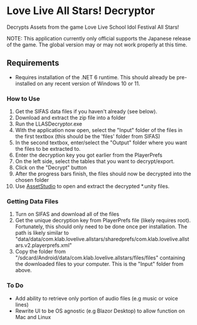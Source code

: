# Love Live All Stars! Decryptor
Decrypts Assets from the game Love Live School Idol Festival All Stars!

NOTE: This application currently only official supports the Japanese release of the game. The global version may or may not work properly at this time.

## Requirements
- Requires installation of the .NET 6 runtime. This should already be pre-installed on any recent version of Windows 10 or 11.

### How to Use

1. Get the SIFAS data files if you haven't already (see below).
2. Download and extract the zip file into a folder
3. Run the LLASDecryptor.exe
4. With the application now open, select the "Input" folder of the files in the first textbox (this should be the 'files' folder from SIFAS)
5. In the second textbox, enter/select the "Output" folder where you want the files to be extracted to.
6. Enter the decryption key you got earlier from the PlayerPrefs
7. On the left side, select the tables that you want to decrypt/export.
8. Click on the "Decrypt" button
9. After the progress bars finish, the files should now be decrypted into the chosen folder
10. Use [AssetStudio](https://github.com/Perfare/AssetStudio) to open and extract the decrypted *.unity files.

### Getting Data Files
1. Turn on SIFAS and download all of the files
2. Get the unique decryption key from PlayerPrefs file (likely requires root). Fortunately, this should only need to be done once per installation. The path is likely similar to "data/data/com.klab.lovelive.allstars/sharedprefs/com.klab.lovelive.allstars.v2.playerprefs.xml"
3.  Copy the folder from "/sdcard/Android/data/com.klab.lovelive.allstars/files/files" containing the downloaded files to your computer. This is the "Input" folder from above.

### To Do
- Add ability to retrieve only portion of audio files (e.g music or voice lines)
- Rewrite UI to be OS agnostic (e.g Blazor Desktop) to allow function on Mac and Linux 

